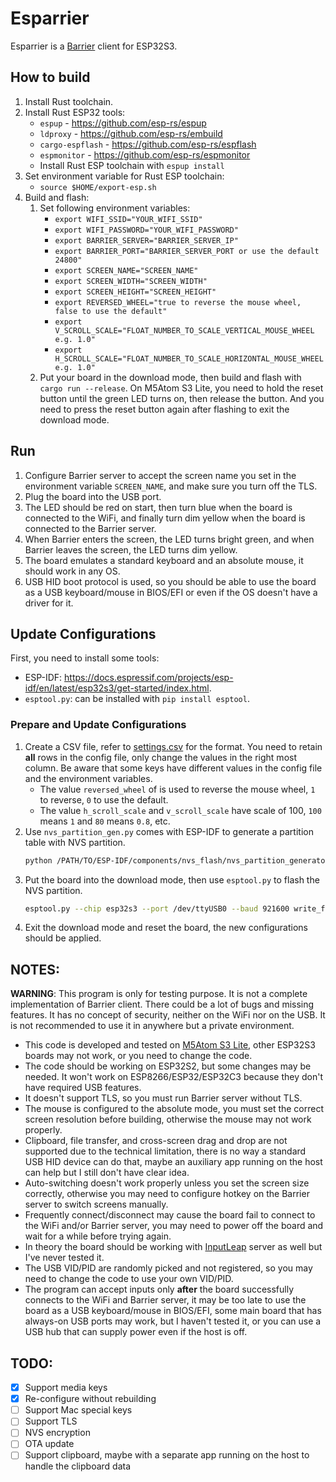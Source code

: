 Esparrier
=========

Esparrier is a [Barrier](https://github.com/debauchee/barrier) client for ESP32S3.

## How to build

1. Install Rust toolchain.
2. Install Rust ESP32 tools:
    * `espup` - https://github.com/esp-rs/espup
    * `ldproxy` - https://github.com/esp-rs/embuild
    * `cargo-espflash` - https://github.com/esp-rs/espflash
    * `espmonitor` - https://github.com/esp-rs/espmonitor
    * Install Rust ESP toolchain with `espup install`
3. Set environment variable for Rust ESP toolchain:
    * `source $HOME/export-esp.sh`
4. Build and flash:
    1. Set following environment variables:
        * `export WIFI_SSID="YOUR_WIFI_SSID"`
        * `export WIFI_PASSWORD="YOUR_WIFI_PASSWORD"`
        * `export BARRIER_SERVER="BARRIER_SERVER_IP"`
        * `export BARRIER_PORT="BARRIER_SERVER_PORT or use the default 24800"`
        * `export SCREEN_NAME="SCREEN_NAME"`
        * `export SCREEN_WIDTH="SCREEN_WIDTH"`
        * `export SCREEN_HEIGHT="SCREEN_HEIGHT"`
        * `export REVERSED_WHEEL="true to reverse the mouse wheel, false to use the default"`
        * `export V_SCROLL_SCALE="FLOAT_NUMBER_TO_SCALE_VERTICAL_MOUSE_WHEEL e.g. 1.0"`
        * `export H_SCROLL_SCALE="FLOAT_NUMBER_TO_SCALE_HORIZONTAL_MOUSE_WHEEL e.g. 1.0"`
    2. Put your board in the download mode, then build and flash with `cargo run --release`. On M5Atom S3 Lite, you need to hold the reset button until the green LED turns on, then release the button. And you need to press the reset button again after flashing to exit the download mode.

## Run

1. Configure Barrier server to accept the screen name you set in the environment variable `SCREEN_NAME`, and make sure you turn off the TLS.
2. Plug the board into the USB port.
3. The LED should be red on start, then turn blue when the board is connected to the WiFi, and finally turn dim yellow when the board is connected to the Barrier server.
4. When Barrier enters the screen, the LED turns bright green, and when Barrier leaves the screen, the LED turns dim yellow.
5. The board emulates a standard keyboard and an absolute mouse, it should work in any OS.
6. USB HID boot protocol is used, so you should be able to use the board as a USB keyboard/mouse in BIOS/EFI or even if the OS doesn't have a driver for it.

## Update Configurations

First, you need to install some tools:

* ESP-IDF: https://docs.espressif.com/projects/esp-idf/en/latest/esp32s3/get-started/index.html.
* `esptool.py`: can be installed with `pip install esptool`.

### Prepare and Update Configurations

1. Create a CSV file, refer to [settings.csv](settings.csv) for the format. You need to retain **all** rows in the config file, only change the values in the right most column. Be aware that some keys have different values in the config file and the environment variables.
    * The value `reversed_wheel` of is used to reverse the mouse wheel, `1` to reverse, `0` to use the default.
    * The value `h_scroll_scale` and `v_scroll_scale` have scale of 100, `100` means `1` and `80` means `0.8`, etc.
2. Use `nvs_partition_gen.py` comes with ESP-IDF to generate a partition table with NVS partition.
    ```bash
    python /PATH/TO/ESP-IDF/components/nvs_flash/nvs_partition_generator/nvs_partition_gen.py generate "YOUR_CSV_FILE.csv" settings.bin 0x6000
    ```
3. Put the board into the download mode, then use `esptool.py` to flash the NVS partition.
    ```bash
    esptool.py --chip esp32s3 --port /dev/ttyUSB0 --baud 921600 write_flash 0x9000 settings.bin
    ```
4. Exit the download mode and reset the board, the new configurations should be applied.

## NOTES:

**WARNING**: This program is only for testing purpose. It is not a complete implementation of Barrier client. There could be a lot of bugs and missing features. It has no concept of security, neither on the WiFi nor on the USB. It is not recommended to use it in anywhere but a private environment.

* This code is developed and tested on [M5Atom S3 Lite](https://docs.m5stack.com/en/core/AtomS3%20Lite), other ESP32S3 boards may not work, or you need to change the code.
* The code should be working on ESP32S2, but some changes may be needed. It won't work on ESP8266/ESP32/ESP32C3 because they don't have required USB features.
* It doesn't support TLS, so you must run Barrier server without TLS.
* The mouse is configured to the absolute mode, you must set the correct screen resolution before building, otherwise the mouse may not work properly.
* Clipboard, file transfer, and cross-screen drag and drop are not supported due to the technical limitation, there is no way a standard USB HID device can do that, maybe an auxiliary app running on the host can help but I still don't have clear idea.
* Auto-switching doesn't work properly unless you set the screen size correctly, otherwise you may need to configure hotkey on the Barrier server to switch screens manually.
* Frequently connect/disconnect may cause the board fail to connect to the WiFi and/or Barrier server, you may need to power off the board and wait for a while before trying again.
* In theory the board should be working with [InputLeap](https://github.com/input-leap/input-leap) server as well but I've never tested it.
* The USB VID/PID are randomly picked and not registered, so you may need to change the code to use your own VID/PID.
* The program can accept inputs only **after** the board successfully connects to the WiFi and Barrier server, it may be too late to use the board as a USB keyboard/mouse in BIOS/EFI, some main board that has always-on USB ports may work, but I haven't tested it, or you can use a USB hub that can supply power even if the host is off.

## TODO:

- [x] Support media keys
- [x] Re-configure without rebuilding
- [ ] Support Mac special keys
- [ ] Support TLS
- [ ] NVS encryption
- [ ] OTA update
- [ ] Support clipboard, maybe with a separate app running on the host to handle the clipboard data
